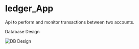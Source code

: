 # ledger_App

Api to perform and monitor transactions between two accounts.

Database Design

![DB Design](https://user-images.githubusercontent.com/66886640/158080827-878e40fd-97e5-4656-9290-3dcf6c4b0eae.PNG)
